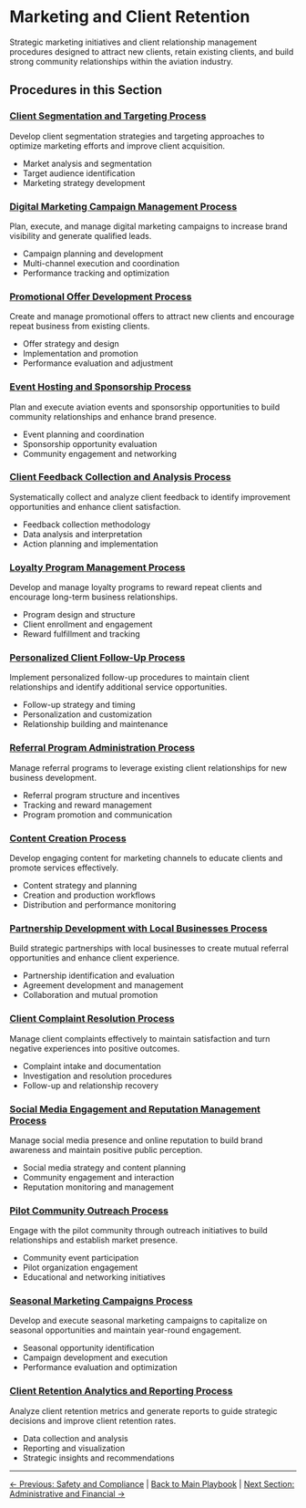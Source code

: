 # Marketing and Client Retention

Strategic marketing initiatives and client relationship management procedures designed to attract new clients, retain existing clients, and build strong community relationships within the aviation industry.

## Procedures in this Section

### [Client Segmentation and Targeting Process](01-client-segmentation-targeting.md)

Develop client segmentation strategies and targeting approaches to optimize marketing efforts and improve client acquisition.

- Market analysis and segmentation
- Target audience identification
- Marketing strategy development

### [Digital Marketing Campaign Management Process](02-digital-marketing-campaigns.md)

Plan, execute, and manage digital marketing campaigns to increase brand visibility and generate qualified leads.

- Campaign planning and development
- Multi-channel execution and coordination
- Performance tracking and optimization

### [Promotional Offer Development Process](03-promotional-offer-development.md)

Create and manage promotional offers to attract new clients and encourage repeat business from existing clients.

- Offer strategy and design
- Implementation and promotion
- Performance evaluation and adjustment

### [Event Hosting and Sponsorship Process](04-event-hosting-sponsorship.md)

Plan and execute aviation events and sponsorship opportunities to build community relationships and enhance brand presence.

- Event planning and coordination
- Sponsorship opportunity evaluation
- Community engagement and networking

### [Client Feedback Collection and Analysis Process](05-client-feedback-analysis.md)

Systematically collect and analyze client feedback to identify improvement opportunities and enhance client satisfaction.

- Feedback collection methodology
- Data analysis and interpretation
- Action planning and implementation

### [Loyalty Program Management Process](06-loyalty-program-management.md)

Develop and manage loyalty programs to reward repeat clients and encourage long-term business relationships.

- Program design and structure
- Client enrollment and engagement
- Reward fulfillment and tracking

### [Personalized Client Follow-Up Process](07-personalized-client-followup.md)

Implement personalized follow-up procedures to maintain client relationships and identify additional service opportunities.

- Follow-up strategy and timing
- Personalization and customization
- Relationship building and maintenance

### [Referral Program Administration Process](08-referral-program-administration.md)

Manage referral programs to leverage existing client relationships for new business development.

- Referral program structure and incentives
- Tracking and reward management
- Program promotion and communication

### [Content Creation Process](09-content-creation.md)

Develop engaging content for marketing channels to educate clients and promote services effectively.

- Content strategy and planning
- Creation and production workflows
- Distribution and performance monitoring

### [Partnership Development with Local Businesses Process](10-partnership-development.md)

Build strategic partnerships with local businesses to create mutual referral opportunities and enhance client experience.

- Partnership identification and evaluation
- Agreement development and management
- Collaboration and mutual promotion

### [Client Complaint Resolution Process](11-client-complaint-resolution.md)

Manage client complaints effectively to maintain satisfaction and turn negative experiences into positive outcomes.

- Complaint intake and documentation
- Investigation and resolution procedures
- Follow-up and relationship recovery

### [Social Media Engagement and Reputation Management Process](12-social-media-reputation.md)

Manage social media presence and online reputation to build brand awareness and maintain positive public perception.

- Social media strategy and content planning
- Community engagement and interaction
- Reputation monitoring and management

### [Pilot Community Outreach Process](13-pilot-community-outreach.md)

Engage with the pilot community through outreach initiatives to build relationships and establish market presence.

- Community event participation
- Pilot organization engagement
- Educational and networking initiatives

### [Seasonal Marketing Campaigns Process](14-seasonal-marketing-campaigns.md)

Develop and execute seasonal marketing campaigns to capitalize on seasonal opportunities and maintain year-round engagement.

- Seasonal opportunity identification
- Campaign development and execution
- Performance evaluation and optimization

### [Client Retention Analytics and Reporting Process](15-client-retention-analytics.md)

Analyze client retention metrics and generate reports to guide strategic decisions and improve client retention rates.

- Data collection and analysis
- Reporting and visualization
- Strategic insights and recommendations

---
[← Previous: Safety and Compliance](../04-safety-compliance/README.md) | [Back to Main Playbook](../../README.md) | [Next Section: Administrative and Financial →](../06-administrative-financial/README.md)
